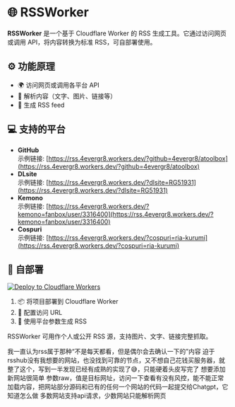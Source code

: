 # 🌐 RSSWorker

**RSSWorker** 是一个基于 Cloudflare Worker 的 RSS 生成工具。它通过访问网页或调用 API，将内容转换为标准 RSS，可自部署使用。

## ⚙️ 功能原理
- 🌍 访问网页或调用各平台 API
- 📝 解析内容（文字、图片、链接等）
- 📡 生成 RSS feed

## 💻 支持的平台
- **GitHub**  
  示例链接: [https://rss.4evergr8.workers.dev/?github=4evergr8/atoolbox](https://rss.4evergr8.workers.dev/?github=4evergr8/atoolbox)
- **DLsite**  
  示例链接: [https://rss.4evergr8.workers.dev/?dlsite=RG51931](https://rss.4evergr8.workers.dev/?dlsite=RG51931)
- **Kemono**  
  示例链接: [https://rss.4evergr8.workers.dev/?kemono=fanbox/user/3316400](https://rss.4evergr8.workers.dev/?kemono=fanbox/user/3316400)
- **Cospuri**  
  示例链接: [https://rss.4evergr8.workers.dev/?cospuri=ria-kurumi](https://rss.4evergr8.workers.dev/?cospuri=ria-kurumi)



## 🚀 自部署
[![Deploy to Cloudflare Workers](https://deploy.workers.cloudflare.com/button)](https://deploy.workers.cloudflare.com/?url=https://github.com/4evergr8/WorkerRSS/)

1. 📦 将项目部署到 Cloudflare Worker
2. 🔧 配置访问 URL
3. 📰 使用平台参数生成 RSS

RSSWorker 可用作个人或公开 RSS 源，支持图片、文字、链接完整抓取。  

我一直认为rss属于那种“不是每天都看，但是偶尔会去确认一下的”内容
迫于rsshub没有我想要的网站，也没找到可靠的节点，又不想自己花钱买服务器，就整了这个，写到一半发现已经有成熟的实现了😅，只能硬着头皮写完了
想要添加新网站很简单
参数raw，值是目标网址，访问一下查看有没有风控，能不能正常加载内容，把网站部分源码和已有的任何一个网站的代码一起提交给Chatgpt，它知道怎么做
多数网站支持api请求，少数网站只能解析网页